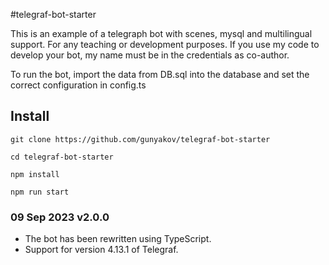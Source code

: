 #telegraf-bot-starter

This is an example of a telegraph bot with scenes, mysql and multilingual support. For any teaching or development purposes. If you use my code to develop your bot, my name must be in the credentials as co-author.

To run the bot, import the data from DB.sql into the database and set the correct configuration in config.ts

## Install

```
git clone https://github.com/gunyakov/telegraf-bot-starter

cd telegraf-bot-starter

npm install

npm run start
```

### 09 Sep 2023 v2.0.0

- The bot has been rewritten using TypeScript.
- Support for version 4.13.1 of Telegraf.
